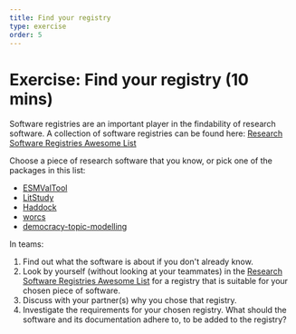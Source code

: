 ```yaml
---
title: Find your registry
type: exercise
order: 5
---
```


# Exercise: Find your registry (10 mins)

Software registries are an important player in the findability of research software.
A collection of software registries can be found here: [Research Software Registries Awesome List](https://github.com/NLeSC/awesome-research-software-registries)

Choose a piece of research software that you know, or pick one of the packages in this list:

- [ESMValTool](https://research-software-directory.org/software/esmvaltool)
- [LitStudy](https://research-software-directory.org/software/litstudy)
- [Haddock](https://research-software-directory.org/software/haddock3)
- [worcs](https://cjvanlissa.github.io/worcs/index.html)
- [democracy-topic-modelling](https://research-software-directory.org/software/democracy-topic-modelling)

In teams:
1. Find out what the software is about if you don't already know.
2. Look by yourself (without looking at your teammates) in the [Research Software Registries Awesome List](https://github.com/NLeSC/awesome-research-software-registries) for a registry that is suitable for your chosen piece of software.
3. Discuss with your partner(s) why you chose that registry.
4. Investigate the requirements for your chosen registry. What should the software and its documentation adhere to, to be added to the registry?
